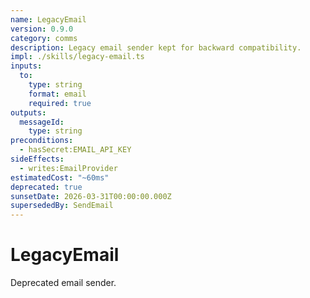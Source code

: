 ```yaml
---
name: LegacyEmail
version: 0.9.0
category: comms
description: Legacy email sender kept for backward compatibility.
impl: ./skills/legacy-email.ts
inputs:
  to:
    type: string
    format: email
    required: true
outputs:
  messageId:
    type: string
preconditions:
  - hasSecret:EMAIL_API_KEY
sideEffects:
  - writes:EmailProvider
estimatedCost: "~60ms"
deprecated: true
sunsetDate: 2026-03-31T00:00:00.000Z
supersededBy: SendEmail
---
```


# LegacyEmail

Deprecated email sender.
